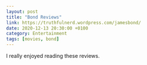```yaml
--- 
layout: post 
title: "Bond Reviews" 
link: https://truthfulnerd.wordpress.com/jamesbond/
date: 2020-12-13 20:30:00 +0100 
category: Entertainment 
tags: [movies, bond] 
--- 
```


I really enjoyed reading these reviews.
